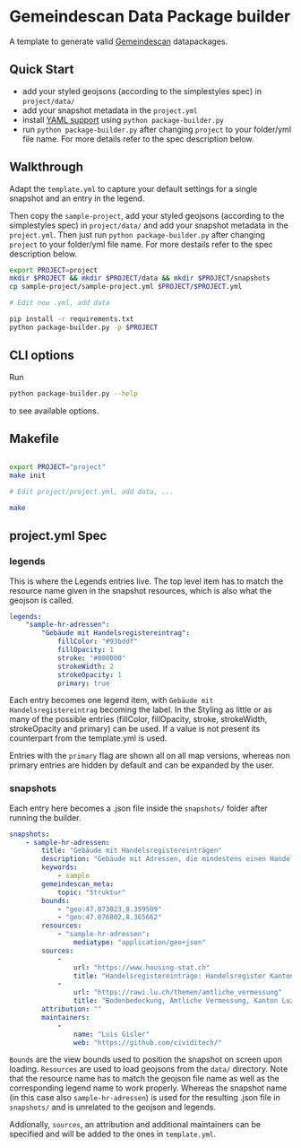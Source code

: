 # Gemeindescan Data Package builder

A template to generate valid [Gemeindescan](https://bitbucket.org/cividi/gemeindescan-webui) datapackages.

## Quick Start

- add your styled geojsons (according to the simplestyles spec) in `project/data/`
- add your snapshot metadata in the `project.yml`
- install [YAML support](https://yaml.readthedocs.io/en/latest/install.html) using `python package-builder.py`
- run `python package-builder.py` after changing `project` to your folder/yml file name. For more details refer to the spec description below.

## Walkthrough

Adapt the `template.yml` to capture your default settings for a single snapshot and an entry in the legend.

Then copy the `sample-project`, add your styled geojsons (according to the simplestyles spec) in `project/data/` and add your snapshot metadata in the `project.yml`. Then just run `python package-builder.py` after changing `project` to your folder/yml file name. For more destails refer to the spec description below.

```sh
export PROJECT=project
mkdir $PROJECT && mkdir $PROJECT/data && mkdir $PROJECT/snapshots
cp sample-project/sample-project.yml $PROJECT/$PROJECT.yml

# Edit new .yml, add data

pip install -r requirements.txt
python package-builder.py -p $PROJECT
```

## CLI options

Run

```sh
python package-builder.py --help
```

to see available options.

## Makefile

```sh

export PROJECT="project"
make init

# Edit project/project.yml, add data, ...

make

``` 

## project.yml Spec

### legends

This is where the Legends entries live. The top level item has to match the resource name given in the snapshot resources, which is also what the geojson is called.

```yml
legends:
    "sample-hr-adressen":
        "Gebäude mit Handelsregistereintrag":
            fillColor: "#93bddf"
            fillOpacity: 1
            stroke: "#000000"
            strokeWidth: 2
            strokeOpacity: 1
            primary: true
```

Each entry becomes one legend item, with `Gebäude mit Handelsregistereintrag` becoming the label.
In the Styling as little or as many of the possible entries (fillColor, fillOpacity, stroke, strokeWidth, strokeOpacity and primary) can be used. If a value is not present its counterpart from the template.yml is used.

Entries with the `primary` flag are shown all on all map versions, whereas non primary entries are hidden by default and can be expanded by the user.

### snapshots

Each entry here becomes a .json file inside the `snapshots/` folder after running the builder.

```yml
snapshots:
    - sample-hr-adressen:
        title: "Gebäude mit Handelsregistereinträgen"
        description: "Gebäude mit Adressen, die mindestens einen Handelsregistereintrag aufweisen."
        keywords:
            - sample
        gemeindescan_meta:
            topic: "Struktur"
        bounds:
            - "geo:47.073023,8.359509"
            - "geo:47.076802,8.365662"
        resources:
            - "sample-hr-adressen":
                mediatype: "application/geo+json"
        sources:
            -
                url: "https://www.housing-stat.ch"
                title: "Handelsregistereinträge: Handelsregister Kanton Luzern"
            -
                url: "https://rawi.lu.ch/themen/amtliche_vermessung"
                title: "Bodenbedeckung, Amtliche Vermessung, Kanton Luzern"
        attribution: ""
        maintainers:
            -
                name: "Luis Gisler"
                web: "https://github.com/cividitech/"
```

`Bounds` are the view bounds used to position the snapshot on screen upon loading. `Resources` are used to load geojsons from the `data/` directory. Note that the resource name has to match the geojson file name as well as the corresponding legend name to work properly. Whereas the snapshot name (in this case also `sample-hr-adressen`) is used for the resulting .json file in `snapshots/` and is unrelated to the geojson and legends.

Addionally, `sources`, an attribution and additional maintainers can be specified and will be added to the ones in `template.yml`.
